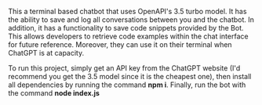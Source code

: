This a terminal based chatbot that uses OpenAPI's 3.5 turbo model. It has the ability to save and log all conversations between you and the chatbot. In addition, it has a functionality to save code snippets provided by the Bot. This allows developers to retrieve code examples within the chat interface for future reference. Moreover, they can use it on their terminal when ChatGPT is at capacity.

To run this project, simply get an API key from the ChatGPT website (I'd recommend you get the 3.5 model since it is the cheapest one), then install all dependencies by running the command **npm i**. Finally, run the bot with the command **node index.js**
